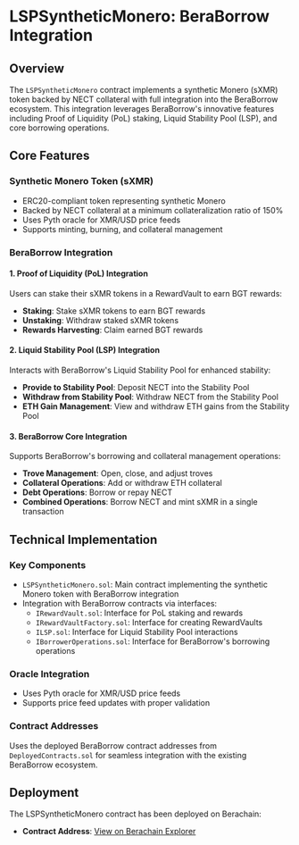 # LSPSyntheticMonero: BeraBorrow Integration

## Overview

The `LSPSyntheticMonero` contract implements a synthetic Monero (sXMR) token backed by NECT collateral with full integration into the BeraBorrow ecosystem. This integration leverages BeraBorrow's innovative features including Proof of Liquidity (PoL) staking, Liquid Stability Pool (LSP), and core borrowing operations.

## Core Features

### Synthetic Monero Token (sXMR)

- ERC20-compliant token representing synthetic Monero
- Backed by NECT collateral at a minimum collateralization ratio of 150%
- Uses Pyth oracle for XMR/USD price feeds
- Supports minting, burning, and collateral management

### BeraBorrow Integration

#### 1. Proof of Liquidity (PoL) Integration

Users can stake their sXMR tokens in a RewardVault to earn BGT rewards:

- **Staking**: Stake sXMR tokens to earn BGT rewards
- **Unstaking**: Withdraw staked sXMR tokens
- **Rewards Harvesting**: Claim earned BGT rewards

#### 2. Liquid Stability Pool (LSP) Integration

Interacts with BeraBorrow's Liquid Stability Pool for enhanced stability:

- **Provide to Stability Pool**: Deposit NECT into the Stability Pool
- **Withdraw from Stability Pool**: Withdraw NECT from the Stability Pool
- **ETH Gain Management**: View and withdraw ETH gains from the Stability Pool

#### 3. BeraBorrow Core Integration

Supports BeraBorrow's borrowing and collateral management operations:

- **Trove Management**: Open, close, and adjust troves
- **Collateral Operations**: Add or withdraw ETH collateral
- **Debt Operations**: Borrow or repay NECT
- **Combined Operations**: Borrow NECT and mint sXMR in a single transaction

## Technical Implementation

### Key Components

- `LSPSyntheticMonero.sol`: Main contract implementing the synthetic Monero token with BeraBorrow integration
- Integration with BeraBorrow contracts via interfaces:
  - `IRewardVault.sol`: Interface for PoL staking and rewards
  - `IRewardVaultFactory.sol`: Interface for creating RewardVaults
  - `ILSP.sol`: Interface for Liquid Stability Pool interactions
  - `IBorrowerOperations.sol`: Interface for BeraBorrow's borrowing operations

### Oracle Integration

- Uses Pyth oracle for XMR/USD price feeds
- Supports price feed updates with proper validation

### Contract Addresses

Uses the deployed BeraBorrow contract addresses from `DeployedContracts.sol` for seamless integration with the existing BeraBorrow ecosystem.

## Deployment

The LSPSyntheticMonero contract has been deployed on Berachain:

- **Contract Address**: [View on Berachain Explorer](https://berascan.com/address/0x4807ce5db1316b6b5bfdcc9867e8263fdcae5e52#code)
